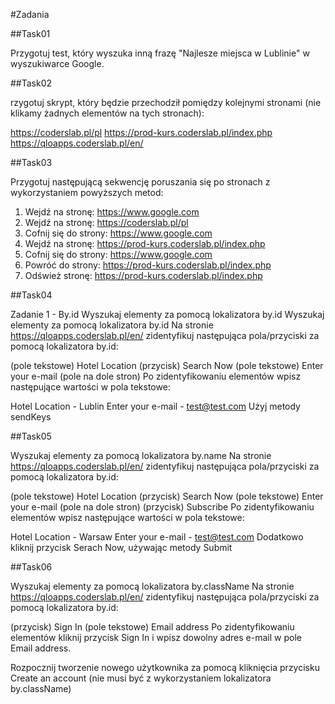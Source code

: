 #Zadania

##Task01

Przygotuj test, który wyszuka inną frazę "Najlesze miejsca w Lublinie" w wyszukiwarce Google.

##Task02

rzygotuj skrypt, który będzie przechodził pomiędzy kolejnymi stronami (nie klikamy żadnych elementów na tych stronach):

https://coderslab.pl/pl
https://prod-kurs.coderslab.pl/index.php
https://qloapps.coderslab.pl/en/

##Task03

Przygotuj następującą sekwencję poruszania się po stronach z wykorzystaniem powyższych metod:

1. Wejdź na stronę: https://www.google.com
2. Wejdź na stronę: https://coderslab.pl/pl
3. Cofnij się do strony: https://www.google.com
4. Wejdź na stronę: https://prod-kurs.coderslab.pl/index.php
5. Cofnij się do strony: https://www.google.com
6. Powróć do strony: https://prod-kurs.coderslab.pl/index.php
7. Odśwież stronę: https://prod-kurs.coderslab.pl/index.php

##Task04

Zadanie 1 - By.id
Wyszukaj elementy za pomocą lokalizatora by.id
Wyszukaj elementy za pomocą lokalizatora by.id
Na stronie https://qloapps.coderslab.pl/en/ zidentyfikuj następująca pola/przyciski za pomocą lokalizatora by.id:

(pole tekstowe) Hotel Location
(przycisk) Search Now
(pole tekstowe) Enter your e-mail (pole na dole stron)
Po zidentyfikowaniu elementów wpisz następujące wartości w pola tekstowe:

Hotel Location - Lublin
Enter your e-mail - test@test.com
Użyj metody sendKeys

##Task05

Wyszukaj elementy za pomocą lokalizatora by.name
Na stronie https://qloapps.coderslab.pl/en/ zidentyfikuj następująca pola/przyciski za pomocą lokalizatora by.id:


(pole tekstowe) Hotel Location
(przycisk) Search Now
(pole tekstowe) Enter your e-mail (pole na dole stron)
(przycisk) Subscribe
Po zidentyfikowaniu elementów wpisz następujące wartości w pola tekstowe:

Hotel Location - Warsaw
Enter your e-mail - test@test.com
Dodatkowo kliknij przycisk Serach Now, używając metody Submit


##Task06

Wyszukaj elementy za pomocą lokalizatora by.className
Na stronie https://qloapps.coderslab.pl/en/ zidentyfikuj następująca pola/przyciski za pomocą lokalizatora by.id:


(przycisk) Sign In
(pole tekstowe) Email address
Po zidentyfikowaniu elementów kliknij przycisk Sign In i wpisz dowolny adres e-mail w pole Email address.

Rozpocznij tworzenie nowego użytkownika za pomocą kliknięcia przycisku Create an account (nie musi być z wykorzystaniem lokalizatora by.className)



